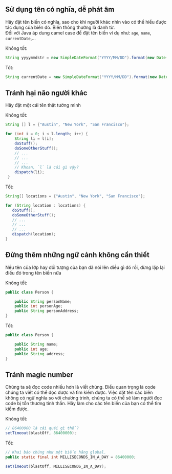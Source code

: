 ## Sử dụng tên có nghĩa, dễ phát âm  

Hãy đặt tên biến có nghĩa, sao cho khi người khác nhìn vào có thể hiểu được tác dụng của biến đó. Biến thông thường là danh từ.  
Đối với Java áp dung camel case để đặt tên biến ví dụ như: `age`, `name`, `currentDate`,...

Không tốt:  
```java
String yyyymmdstr = new SimpleDateFormat("YYYY/MM/DD").format(new Date());
```

Tốt: 
```java
String currentDate = new SimpleDateFormat("YYYY/MM/DD").format(new Date());
```  

## Tránh hại não người khác  
Hãy đặt một cái tên thật tường minh  

Không tốt: 
```java
String [] l = {"Austin", "New York", "San Francisco"};

for (int i = 0; i < l.length; i++) {
    String li = l[i];
    doStuff();
    doSomeOtherStuff();
    // ...
    // ...
    // ...
    // Khoan, `l` là cái gì vậy?
    dispatch(li);
 }
 ```

 Tốt: 
 ```java
 String[] locations = {"Austin", "New York", "San Francisco"};

for (String location : locations) {
    doStuff();
    doSomeOtherStuff();
    // ...
    // ...
    // ...
    dispatch(location);
}
```

## Đừng thêm những ngữ cảnh không cần thiết  
Nếu tên của lớp hay đối tượng của bạn đã nói lên điều gì đó rồi, đừng lặp lại điều đó trong tên biến nữa  

Không tốt:
```java
public class Person {

    public String personName;
    public int personAge;
    public String personAddress;
}
```

Tốt: 
```java
public class Person {

    public String name;
    public int age;
    public String address;
}
```

## Tránh magic number  
Chúng ta sẽ đọc code nhiều hơn là viết chúng. Điều quan trọng là code chúng ta viết có thể đọc được và tìm kiếm được. Việc đặt tên các biến không có ngữ nghĩa so với chương trình, chúng ta có thể sẽ làm người đọc code bị tổn thương tinh thần. Hãy làm cho các tên biến của bạn có thể tìm kiếm được.  

Không tốt:  
```java
// 86400000 là cái quái gì thế?
setTimeout(blastOff, 86400000);
```

Tốt:  
```java
// Khai báo chúng như một biến hằng global.
public static final int MILLISECONDS_IN_A_DAY = 86400000;

setTimeout(blastOff, MILLISECONDS_IN_A_DAY);
```